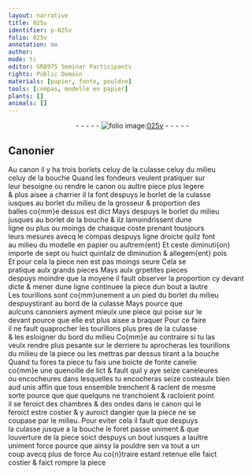 ```yaml
---
layout: narrative
title: 025v
identifier: p-025v
folio: 025v
annotation: no
author:
mode: tc
editor: GR8975 Seminar Participants
rights: Public Domain
materials: [papier, fonte, pouldre]
tools: [compas, modelle en papier]
plants: []
animals: []
---
```


<div class="folio" align="center">- - - - - <a href="http://gallica.bnf.fr/ark:/12148/btv1b10500001g/f56.item" target="_blank"><img src="https://cu-mkp.github.io/2017-workshop-edition/assets/photo-icon.png" alt="folio image: " style="display:inline-block; margin-bottom:-3px;"/>025v</a> - - - - - </div>  
  

## <span class="pro">Canonier</span>

 
Au canon il y ha trois borlets celuy de la culasse celuy du milieu<br/> celuy de la bouche Quand les <span class="pro">fondeurs</span> veulent pratiquer sur<br/> leur besoigne ou rendre le canon ou aultre piece plus legere<br/> & plus aisee <span class="add">a charrier</span> il la font despuys le borlet de la culasse<br/> iusques au borlet du milieu de la grosseur & proportion des<br/> balles co{mm}e dessus est dict Mays despuys le borlet du milieu<br/> jusques au borlet de la bouche & ilz lamoindrissent dune<br/> <span class="ms">ligne</span> ou plus ou moings de chasque coste prenant tousjours<br/> leurs mesures avecq le <span class="tl">compas</span> despuys ligne droicte quilz font<br/> au milieu du <span class="tl">modelle en <span class="m">papier</span></span> ou aultrem{ent} Et ceste diminuti{on}<br/> importe de sept ou huict <span class="ms">quintalz</span> de <span class="del">diminution & allegem{ent}</span> <span class="add">pois</span><br/> Et pour cela la piece nen est pas moings seure Cela se<br/> pratique aulx grands pieces Mays aulx <span class="del">gr</span>petites pieces<br/> <span class="del">despuys</span> <span class="add">moindre que</span> la moyene il fault observer la proportion cy devant<br/> dicte & mener dune ligne continu<span class="del">e</span>e la piece dun bout a lautre<br/> Les tourillons sont co{mm}unement a un <span class="ms">pied</span> du borlet du milieu<br/> <span class="del">despuys</span>tirant au bord de la culasse Mays pource que<br/> aulcuns <span class="pro">canoniers</span> ayment mieulx une piece qui poise sur le<br/> devant pource que elle est plus aisee a braquer Pour ce faire<br/> il ne fault quaprocher les tourillons plus pres de la culasse<br/> & les esloigner du bord du milieu Co{mm}e au contraire si tu las<br/> veulx rendre <span class="add">plus</span> pesante sur le derriere tu aprocheras les tourillons<br/> du milieu de la piece ou les mettras par dessus tirant a la bouche<br/> Quand tu fores ta piece tu fais une boicte de <span class="m">fonte</span> canelie<br/> co{mm}e une quenoille de lict & fault quil y aye seize caneleures<br/> ou encocheures dans lesquelles tu encocheras seize costeaulx bien<br/> <span class="del">aud</span> unis affin que tous ensemble trenchent & raclent de mesme<br/> sorte pource que que quelquns ne tranchoient & racloient point<br/> il se feroict des chambres & des ondes dans le canon qui le<br/> feroict estre costier & y auroict dangier que la piece ne se<br/> coupase par le milieu. Pour eviter cela il fault que despuys<br/> la culasse jusque a la bouche le foret passe uniment & que<br/> louverture de la piece soict despuys un bout iusques a laultre<br/> uniment force pource que ainsy la <span class="m">pouldre</span> sen va tout a un<br/> coup avecq plus de force Au co{n}traire estant retenue elle faict<br/> costier & faict rompre la piece


